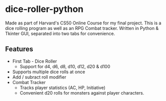 # dice-roller-python
Made as part of Harvard's CS50 Online Course for my final project. 
This is a dice rolling program as well as an RPG Combat tracker. Written in Python & Tkinter GUI, separated into two tabs for convenience. 

## Features
*  First Tab - Dice Roller
	* Support for d4, d6, d8, d10, d12, d20 & d100
  * Supports multiple dice rolls at once
  * Add / subract roll modifier 
*  Combat Tracker
	* Tracks player statistics (AC, HP, Initiative)
	* Convenient d20 rolls for monsters against player characters.
  
